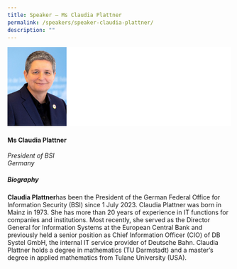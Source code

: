 ```yaml
---
title: Speaker – Ms Claudia Plattner
permalink: /speakers/speaker-claudia-plattner/
description: ""
---
```

![](/images/ms%20claudia%20plattner.png)

#### **Ms Claudia Plattner**

*President of BSI<br>Germany*

##### **Biography**

**Claudia Plattner**has been the President of the German Federal Office for Information Security (BSI) since 1 July 2023. Claudia Plattner was born in Mainz in 1973. She has more than 20 years of experience in IT functions for companies and institutions. Most recently, she served as the Director General for Information Systems at the European Central Bank and previously held a senior position as Chief Information Officer (CIO) of DB Systel GmbH, the internal IT service provider of Deutsche Bahn. Claudia Plattner holds a degree in mathematics (TU Darmstadt) and a master’s degree in applied mathematics from Tulane University (USA).